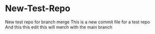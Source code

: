 # New-Test-Repo
New test repo for branch merge
This is a new commit file for a test repo 
And this this edit this will merch with the main branch

